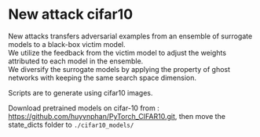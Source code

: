 # New attack cifar10

New attacks transfers adversarial examples from an ensemble of surrogate models to a black-box victim model.<br />
We utilize the feedback from the victim model to adjust the weights attributed to each model in the ensemble.<br />
We diversify the surrogate models by applying the property of ghost networks with keeping the same search space dimension.<br />

Scripts are to generate using cifar10 images. <br />

Download pretrained models on cifar-10 from : https://github.com/huyvnphan/PyTorch_CIFAR10.git, then move the state_dicts folder to `./cifar10_models/`

